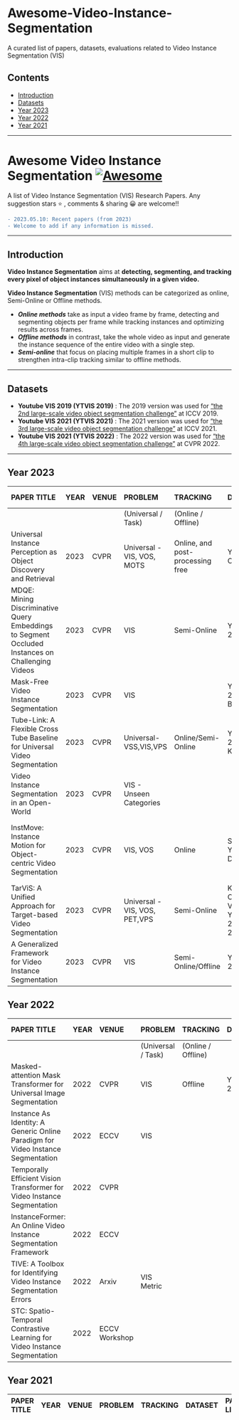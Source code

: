 # Awesome-Video-Instance-Segmentation
A curated list of papers, datasets, evaluations related to Video Instance Segmentation (VIS)  

## Contents

- [Introduction](#Introduction)
- [Datasets](#Datasets)
- [Year 2023](#2023)
- [Year 2022](#2022)
- [Year 2021](#2021)
---
# Awesome Video Instance Segmentation [![Awesome](https://awesome.re/badge.svg)](https://awesome.re)

A list of Video Instance Segmentation (VIS) Research Papers.
Any suggestion stars ⭐ , comments & sharing 😀 are welcome!!

```diff
- 2023.05.10: Recent papers (from 2023) 
- Welcome to add if any information is missed. 
```
---



## <span id = "Introduction"> **Introduction** </span>
**Video Instance Segmentation** aims at **detecting, segmenting, and tracking every pixel of object instances simultaneously in a given video.** 

**Video Instance Segmentation** (VIS) methods can be categorized as online, Semi-Online or Offline methods. 
- ***Online methods***  take as input a video frame by frame, detecting and segmenting objects per frame while tracking instances and optimizing results
across frames.
- ***Offline methods***  in contrast, take the whole video as input and generate the instance sequence of the entire video with a single step.
- ***Semi-online*** that focus on placing multiple frames in a short clip to strengthen intra-clip tracking similar to offline methods.

---



## <span id = "Datasets"> **Datasets** </span>
- **Youtube VIS 2019 (YTVIS 2019)**   : The 2019 version was used for [“the 2nd large-scale video object segmentation challenge”](https://youtube-vos.org/challenge/2019/) at ICCV 2019.
- **Youtube VIS 2021 (YTVIS 2021)**   : The 2021 version was used for [“the 3rd large-scale video object segmentation challenge”](https://youtube-vos.org/challenge/2021/) at ICCV 2021.
- **Youtube VIS 2021 (YTVIS 2022)**   : The 2022 version was used for [“the 4th large-scale video object segmentation challenge”](https://youtube-vos.org/challenge/2022/) at CVPR 2022.


---



## <span id = "2023"> **Year 2023** </span>
|PAPER TITLE|YEAR|VENUE|PROBLEM|TRACKING|DATASET|PAPER LINK|GITHUB LINK|PROJECT LINK|
|:----|:----|:----|:----|:----|:----|:----|:----|:----|
| | | |(Universal / Task)|(Online / Offline)| | | | |
| Universal Instance Perception as Object Discovery and Retrieval |2023|CVPR|Universal - VIS, VOS, MOTS| Online, and post-processing free|Youtube-VIS  2019, OVIS|[Link](https://arxiv.org/pdf/2303.06674v1.pdf)|[Link](https://github.com/MasterBin-IIAU/UNINEXT)| |
|MDQE: Mining Discriminative Query Embeddings to Segment Occluded Instances on Challenging Videos|2023|CVPR|VIS|Semi-Online|YouTube-VIS 2021,OVIS |[Link](https://arxiv.org/pdf/2303.14395.pdf)|[Link](https://github.com/minghanli/mdqe_cvpr2023)| |
|Mask-Free Video Instance Segmentation|2023|CVPR|VIS| |YouTube-VIS 2019/2021, OVIS, BDD100K,MOTS |[Link](https://arxiv.org/pdf/2303.15904.pdf)|[Link](https://github.com/syscv/maskfreevis)| |
|Tube-Link: A Flexible Cross Tube Baseline for Universal Video Segmentation|2023|CVPR|Universal- VSS,VIS,VPS|Online/Semi-Online|YouTube-VIS 2019/2021,VIPSeg, KITTI-STEP |[Link](https://arxiv.org/pdf/2303.12782v1.pdf)|[Link](https://github.com/lxtGH/Tube-Link) (Code Not Available Yet)| |
|Video Instance Segmentation in an Open-World|2023|CVPR|VIS - Unseen Categories| | |[Link](https://arxiv.org/pdf/2304.01200v1.pdf)|[Link](https://github.com/OmkarThawakar/OWVISFormer)| |
|InstMove: Instance Motion for Object-centric Video Segmentation|2023|CVPR|VIS, VOS| Online |SOTA OVIS, YouTubeVIS 2022, DAVIS 2017|[Link](https://arxiv.org/pdf/2303.08132.pdf)|[link](https://github.com/wjf5203/VNext/tree/main/projects/InstMove) (No code available yet. To be released in the VNEXT repository) | |
|TarViS: A Unified Approach for Target-based Video Segmentation|2023|CVPR|Universal - VIS, VOS, PET,VPS|Semi-Online|KITTI-STEP, CityscapesVPS, VIPSeg, YouTubeVIS 2019/2021, DAVIS 2017, BURST|[Link](https://arxiv.org/pdf/2301.02657.pdf)|[Link](https://github.com/Ali2500/TarViS)| |
|A Generalized Framework for Video Instance Segmentation|2023|CVPR|VIS|Semi-Online/Offline|YouTube-VIS 2019/2021,OVIS|[Link](https://arxiv.org/pdf/2211.08834.pdf)|[Link](https://github.com/miranheo/GenVIS)| |



## <span id = "2022"> **Year 2022** </span>
|PAPER TITLE|YEAR|VENUE|PROBLEM|TRACKING|DATASET|PAPER LINK|GITHUB LINK|PROJECT LINK|
|:----|:----|:----|:----|:----|:----|:----|:----|:----|
| | | |(Universal / Task)|(Online / Offline)| | | | |
|Masked-attention Mask Transformer for Universal Image Segmentation|2022|CVPR|VIS|Offline|YTVIS 2019|[Link](https://arxiv.org/pdf/2112.01527.pdf)|[Link](https://bowenc0221.github.io/mask2former/)| |
|Instance As Identity: A Generic Online Paradigm for Video Instance Segmentation|2022|ECCV|VIS| | |[Link](https://arxiv.org/pdf/2208.03079v2.pdf)| |[Link](https://paperswithcode.com/paper/instanceformer-an-online-video-instance)|
|Temporally Efficient Vision Transformer for Video Instance Segmentation|2022|CVPR| | | |[Link]([https://link-url-here.org](https://openaccess.thecvf.com/content/CVPR2022/papers/Yang_Temporally_Efficient_Vision_Transformer_for_Video_Instance_Segmentation_CVPR_2022_paper.pdf))| | |
|InstanceFormer: An Online Video Instance Segmentation Framework|2022|ECCV| | | |[Link](https://arxiv.org/pdf/2208.10547v1.pdf)|[Link](https://github.com/rajatkoner08/InstanceFormer)| |
|TIVE: A Toolbox for Identifying Video Instance Segmentation Errors|2022|Arxiv|VIS Metric| | |[Link](https://arxiv.org/pdf/2210.08856v1.pdf)| | |
|STC: Spatio-Temporal Contrastive Learning for Video Instance Segmentation|2022|ECCV Workshop| | | |[Link](https://link.springer.com/chapter/10.1007/978-3-031-25069-9_35)| | |



## <span id = "2021"> **Year 2021** </span>
|PAPER TITLE|YEAR|VENUE|PROBLEM|TRACKING|DATASET|PAPER LINK|GITHUB LINK|PROJECT LINK|
|:----|:----|:----|:----|:----|:----|:----|:----|:----|


